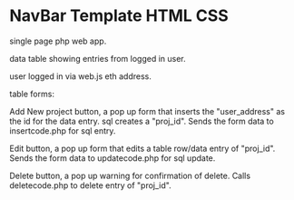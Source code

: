 # NavBar Template HTML CSS

single page php web app.

data table showing entries from logged in user.

user logged in via web.js eth address.

table forms:

Add New project button, a pop up form that inserts the "user_address" as the id for the data entry. sql creates a "proj_id". 
Sends the form data to insertcode.php for sql entry.

Edit button, a pop up form that edits a table row/data entry of "proj_id".
Sends the form data to updatecode.php for sql update.

Delete button, a pop up warning for confirmation of delete. 
Calls deletecode.php to delete entry of "proj_id".

